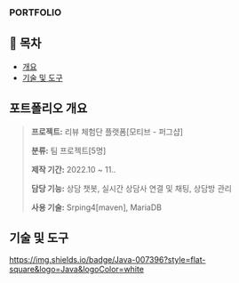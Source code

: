 ### PORTFOLIO

## 📗 목차


- [개요](#-포트폴리오-개요)
- [기술 및 도구](#-기술-및-도구)


## 포트폴리오 개요

> **프로젝트:** 리뷰 체험단 플랫폼[모티브 - 퍼그샵]
>
> **분류:** 팀 프로젝트[5명]
>
> **제작 기간:** 2022.10 ~ 11..
>
> **담당 기능:** 상담 챗봇, 실시간 상담사 연결 및 채팅, 상담방 관리
>
> **사용 기술:** Srping4[maven], MariaDB



## **기술 및 도구**
https://img.shields.io/badge/Java-007396?style=flat-square&logo=Java&logoColor=white
